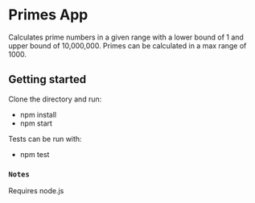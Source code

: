 # Primes App

Calculates prime numbers in a given range with a lower bound of 1 and upper bound of 10,000,000.
Primes can be calculated in a max range of 1000.

## Getting started

Clone the directory and run:
* npm install
* npm start

Tests can be run with:
* npm test

### `Notes`

Requires node.js
